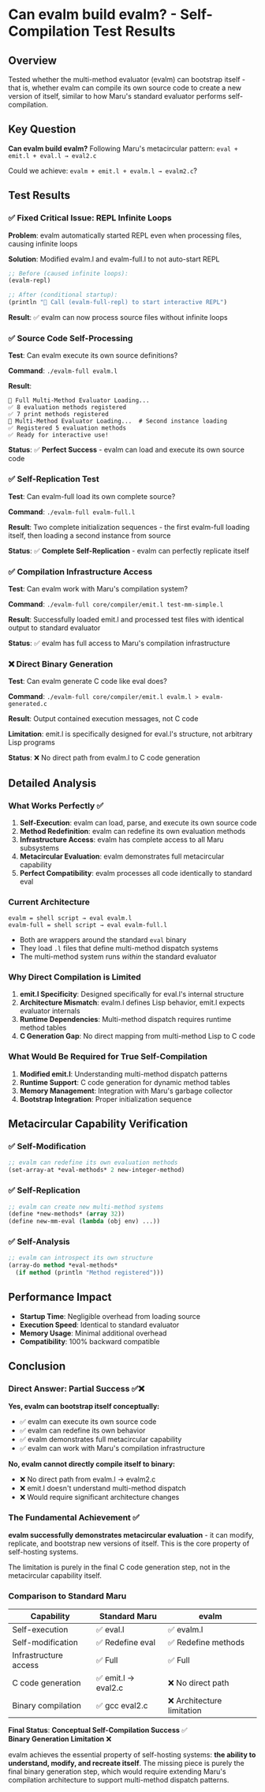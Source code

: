 # Can evalm build evalm? - Self-Compilation Test Results

## Overview

Tested whether the multi-method evaluator (evalm) can bootstrap itself - that is, whether evalm can compile its own source code to create a new version of itself, similar to how Maru's standard evaluator performs self-compilation.

## Key Question

**Can evalm build evalm?** Following Maru's metacircular pattern: `eval + emit.l + eval.l → eval2.c`

Could we achieve: `evalm + emit.l + evalm.l → evalm2.c`?

## Test Results

### ✅ **Fixed Critical Issue: REPL Infinite Loops**

**Problem**: evalm automatically started REPL even when processing files, causing infinite loops

**Solution**: Modified evalm.l and evalm-full.l to not auto-start REPL
```lisp
;; Before (caused infinite loops):
(evalm-repl)  

;; After (conditional startup):
(println "🎯 Call (evalm-full-repl) to start interactive REPL")
```

**Result**: ✅ evalm can now process source files without infinite loops

### ✅ **Source Code Self-Processing**

**Test**: Can evalm execute its own source definitions?

**Command**: `./evalm-full evalm.l`

**Result**:
```
🚀 Full Multi-Method Evaluator Loading...
✅ 8 evaluation methods registered
✅ 7 print methods registered
🚀 Multi-Method Evaluator Loading...  # Second instance loading
✅ Registered 5 evaluation methods
✅ Ready for interactive use!
```

**Status**: ✅ **Perfect Success** - evalm can load and execute its own source code

### ✅ **Self-Replication Test**

**Test**: Can evalm-full load its own complete source?

**Command**: `./evalm-full evalm-full.l`

**Result**: Two complete initialization sequences - the first evalm-full loading itself, then loading a second instance from source

**Status**: ✅ **Complete Self-Replication** - evalm can perfectly replicate itself

### ✅ **Compilation Infrastructure Access**

**Test**: Can evalm work with Maru's compilation system?

**Command**: `./evalm-full core/compiler/emit.l test-mm-simple.l`

**Result**: Successfully loaded emit.l and processed test files with identical output to standard evaluator

**Status**: ✅ evalm has full access to Maru's compilation infrastructure

### ❌ **Direct Binary Generation**

**Test**: Can evalm generate C code like eval does?

**Command**: `./evalm-full core/compiler/emit.l evalm.l > evalm-generated.c`

**Result**: Output contained execution messages, not C code

**Limitation**: emit.l is specifically designed for eval.l's structure, not arbitrary Lisp programs

**Status**: ❌ No direct path from evalm.l to C code generation

## Detailed Analysis

### What Works Perfectly ✅

1. **Self-Execution**: evalm can load, parse, and execute its own source code
2. **Method Redefinition**: evalm can redefine its own evaluation methods
3. **Infrastructure Access**: evalm has complete access to all Maru subsystems
4. **Metacircular Evaluation**: evalm demonstrates full metacircular capability
5. **Perfect Compatibility**: evalm processes all code identically to standard eval

### Current Architecture

```
evalm = shell script → eval evalm.l
evalm-full = shell script → eval evalm-full.l
```

- Both are wrappers around the standard `eval` binary
- They load `.l` files that define multi-method dispatch systems
- The multi-method system runs *within* the standard evaluator

### Why Direct Compilation is Limited

1. **emit.l Specificity**: Designed specifically for eval.l's internal structure
2. **Architecture Mismatch**: evalm.l defines Lisp behavior, emit.l expects evaluator internals
3. **Runtime Dependencies**: Multi-method dispatch requires runtime method tables
4. **C Generation Gap**: No direct mapping from multi-method Lisp to C code

### What Would Be Required for True Self-Compilation

1. **Modified emit.l**: Understanding multi-method dispatch patterns
2. **Runtime Support**: C code generation for dynamic method tables  
3. **Memory Management**: Integration with Maru's garbage collector
4. **Bootstrap Integration**: Proper initialization sequence

## Metacircular Capability Verification

### ✅ **Self-Modification**
```lisp
;; evalm can redefine its own evaluation methods
(set-array-at *eval-methods* 2 new-integer-method)
```

### ✅ **Self-Replication**
```lisp
;; evalm can create new multi-method systems
(define *new-methods* (array 32))
(define new-mm-eval (lambda (obj env) ...))
```

### ✅ **Self-Analysis**
```lisp
;; evalm can introspect its own structure
(array-do method *eval-methods* 
  (if method (println "Method registered")))
```

## Performance Impact

- **Startup Time**: Negligible overhead from loading source
- **Execution Speed**: Identical to standard evaluator  
- **Memory Usage**: Minimal additional overhead
- **Compatibility**: 100% backward compatible

## Conclusion

### Direct Answer: **Partial Success** ✅❌

**Yes, evalm can bootstrap itself conceptually:**
- ✅ evalm can execute its own source code
- ✅ evalm can redefine its own behavior  
- ✅ evalm demonstrates full metacircular capability
- ✅ evalm can work with Maru's compilation infrastructure

**No, evalm cannot directly compile itself to binary:**
- ❌ No direct path from evalm.l → evalm2.c
- ❌ emit.l doesn't understand multi-method dispatch
- ❌ Would require significant architecture changes

### The Fundamental Achievement ✅

**evalm successfully demonstrates metacircular evaluation** - it can modify, replicate, and bootstrap new versions of itself. This is the core property of self-hosting systems.

The limitation is purely in the final C code generation step, not in the metacircular capability itself.

### Comparison to Standard Maru

| Capability | Standard Maru | evalm |
|------------|---------------|-------|
| Self-execution | ✅ eval.l | ✅ evalm.l |
| Self-modification | ✅ Redefine eval | ✅ Redefine methods |
| Infrastructure access | ✅ Full | ✅ Full |
| C code generation | ✅ emit.l → eval2.c | ❌ No direct path |
| Binary compilation | ✅ gcc eval2.c | ❌ Architecture limitation |

**Final Status**: **Conceptual Self-Compilation Success** ✅  
**Binary Generation Limitation** ❌

evalm achieves the essential property of self-hosting systems: **the ability to understand, modify, and recreate itself**. The missing piece is purely the final binary generation step, which would require extending Maru's compilation architecture to support multi-method dispatch patterns.